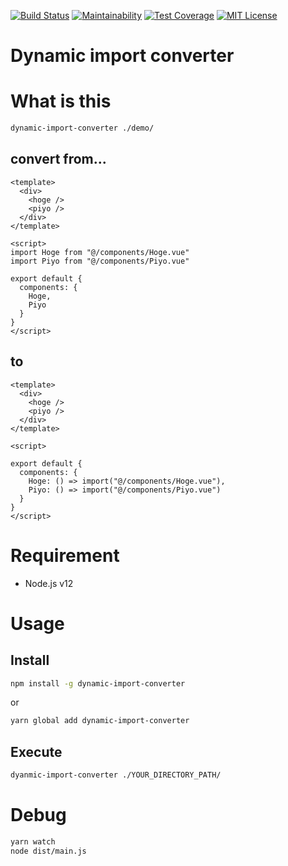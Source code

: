 [![Build Status](https://travis-ci.org/harhogefoo/dynamic-import-converter.svg?branch=master)](https://travis-ci.org/harhogefoo/dynamic-import-converter)
[![Maintainability](https://api.codeclimate.com/v1/badges/a99a88d28ad37a79dbf6/maintainability)](https://codeclimate.com/github/codeclimate/codeclimate/maintainability)
[![Test Coverage](https://api.codeclimate.com/v1/badges/a99a88d28ad37a79dbf6/test_coverage)](https://codeclimate.com/github/codeclimate/codeclimate/test_coverage)
[![MIT License](http://img.shields.io/badge/license-MIT-blue.svg?style=flat)](LICENSE)

# Dynamic import converter

# What is this

```bash
dynamic-import-converter ./demo/
```

## convert from...

```.vue
<template>
  <div>
    <hoge />
    <piyo />
  </div>
</template>

<script>
import Hoge from "@/components/Hoge.vue"
import Piyo from "@/components/Piyo.vue"

export default {
  components: {
    Hoge,
    Piyo
  }
}
</script>
```

## to

```.vue
<template>
  <div>
    <hoge />
    <piyo />
  </div>
</template>

<script>

export default {
  components: {
    Hoge: () => import("@/components/Hoge.vue"),
    Piyo: () => import("@/components/Piyo.vue")
  }
}
</script>
```

# Requirement
- Node.js v12

# Usage

## Install
```bash
npm install -g dynamic-import-converter
```

or

```bash
yarn global add dynamic-import-converter
```

## Execute
```bash
dyanmic-import-converter ./YOUR_DIRECTORY_PATH/
```

# Debug
```bash
yarn watch
node dist/main.js
```
